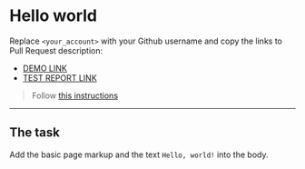 # Hello world
Replace `<your_account>` with your Github username and copy the links to Pull Request description:
- [DEMO LINK](https://mrfox32.github.io/layout_hello-world/)
- [TEST REPORT LINK](https://mrfox32.github.io/layout_hello-world/report/html_report/)

> Follow [this instructions](https://mate-academy.github.io/layout_task-guideline/#how-to-solve-the-layout-tasks-on-github)
___

## The task 
Add the basic page markup and the text `Hello, world!` into the body.
